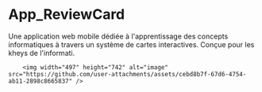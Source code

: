 # App_ReviewCard
Une application web mobile dédiée à l'apprentissage des concepts informatiques à travers un système de cartes interactives. Conçue pour les kheys de l'informati.

        <img width="497" height="742" alt="image" src="https://github.com/user-attachments/assets/cebd8b7f-67d6-4754-ab11-2898c8665837" />
